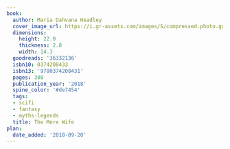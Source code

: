 ```yaml
---
book:
  author: Maria Dahvana Headley
  cover_image_url: https://i.gr-assets.com/images/S/compressed.photo.goodreads.com/books/1517581442l/36332136._SX98_.jpg
  dimensions:
    height: 22.0
    thickness: 2.8
    width: 14.3
  goodreads: '36332136'
  isbn10: 0374208433
  isbn13: '9780374208431'
  pages: 308
  publication_year: '2018'
  spine_color: '#de7454'
  tags:
  - scifi
  - fantasy
  - myths-legends
  title: The Mere Wife
plan:
  date_added: '2018-09-20'
---
```

